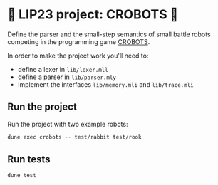 # 🤖 LIP23 project: CROBOTS 🤖

Define the parser and the small-step semantics of small battle robots competing in the programming game [CROBOTS](https://crobots.deepthought.it/home.php).

In order to make the project work you'll need to:
- define a lexer in `lib/lexer.mll`
- define a parser in `lib/parser.mly`
- implement the interfaces `lib/memory.mli` and `lib/trace.mli`

## Run the project

Run the project with two example robots:
```bash
dune exec crobots -- test/rabbit test/rook
```

## Run tests

```bash
dune test
```